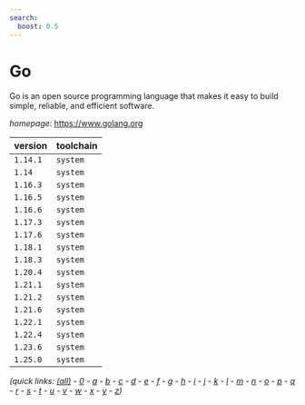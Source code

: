```yaml
---
search:
  boost: 0.5
---
```

# Go

Go is an open source programming language that makes it easy to build  simple, reliable, and efficient software.

*homepage*: <https://www.golang.org>

version | toolchain
--------|----------
``1.14.1`` | ``system``
``1.14`` | ``system``
``1.16.3`` | ``system``
``1.16.5`` | ``system``
``1.16.6`` | ``system``
``1.17.3`` | ``system``
``1.17.6`` | ``system``
``1.18.1`` | ``system``
``1.18.3`` | ``system``
``1.20.4`` | ``system``
``1.21.1`` | ``system``
``1.21.2`` | ``system``
``1.21.6`` | ``system``
``1.22.1`` | ``system``
``1.22.4`` | ``system``
``1.23.6`` | ``system``
``1.25.0`` | ``system``


*(quick links: [(all)](../index.md) - [0](../0/index.md) - [a](../a/index.md) - [b](../b/index.md) - [c](../c/index.md) - [d](../d/index.md) - [e](../e/index.md) - [f](../f/index.md) - [g](../g/index.md) - [h](../h/index.md) - [i](../i/index.md) - [j](../j/index.md) - [k](../k/index.md) - [l](../l/index.md) - [m](../m/index.md) - [n](../n/index.md) - [o](../o/index.md) - [p](../p/index.md) - [q](../q/index.md) - [r](../r/index.md) - [s](../s/index.md) - [t](../t/index.md) - [u](../u/index.md) - [v](../v/index.md) - [w](../w/index.md) - [x](../x/index.md) - [y](../y/index.md) - [z](../z/index.md))*

